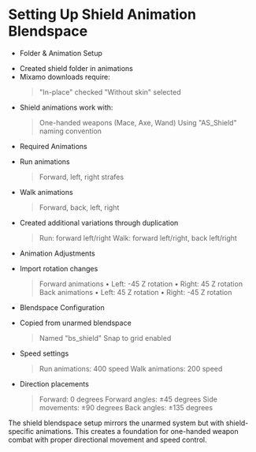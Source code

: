 # Setting Up Shield Animation Blendspace

* Folder & Animation Setup
 - Created shield folder in animations
 - Mixamo downloads require:
   > "In-place" checked
   > "Without skin" selected
 - Shield animations work with:
   > One-handed weapons (Mace, Axe, Wand)
   > Using "AS_Shield" naming convention

* Required Animations
 - Run animations
   > Forward, left, right strafes
 - Walk animations
   > Forward, back, left, right
 - Created additional variations through duplication
   > Run: forward left/right
   > Walk: forward left/right, back left/right

* Animation Adjustments
 - Import rotation changes
   > Forward animations
     • Left: -45 Z rotation
     • Right: 45 Z rotation
   > Back animations
     • Left: 45 Z rotation
     • Right: -45 Z rotation

* Blendspace Configuration
 - Copied from unarmed blendspace
   > Named "bs_shield"
   > Snap to grid enabled
 - Speed settings
   > Run animations: 400 speed
   > Walk animations: 200 speed
 - Direction placements
   > Forward: 0 degrees
   > Forward angles: ±45 degrees
   > Side movements: ±90 degrees
   > Back angles: ±135 degrees

The shield blendspace setup mirrors the unarmed system but with shield-specific animations. This creates a foundation for one-handed weapon combat with proper directional movement and speed control.
